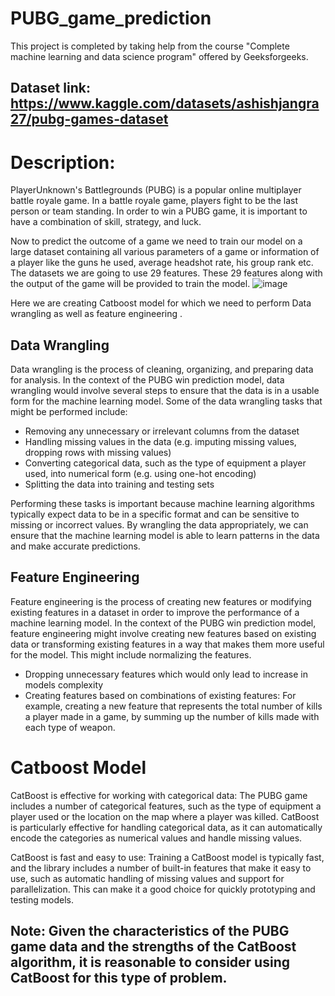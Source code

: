 # PUBG_game_prediction
This project is completed by taking help from the course "Complete machine learning and data science program" offered by Geeksforgeeks.

## Dataset link: https://www.kaggle.com/datasets/ashishjangra27/pubg-games-dataset

# Description:
PlayerUnknown's Battlegrounds (PUBG) is a popular online multiplayer battle royale game. In a battle royale game, players fight to be the last person or team standing. In order to win a PUBG game, it is important to have a combination of skill, strategy, and luck.

Now to predict the outcome of a game we need to train our model on a large dataset containing all various parameters of a game or information of a player like the guns he used, average headshot rate, his group rank etc. The datasets we are going to use 29 features. These 29 features along with the output of the game will be provided to train the model. 
![image](https://github.com/user-attachments/assets/9e078af3-0275-4c03-815c-3c08fa26eef1)

Here we are creating Catboost model for which we need to perform  Data wrangling as well as feature engineering .

## Data Wrangling
Data wrangling is the process of cleaning, organizing, and preparing data for analysis. In the context of the PUBG win prediction model, data wrangling would involve several steps to ensure that the data is in a usable form for the machine learning model.
Some of the data wrangling tasks that might be performed include:
- Removing any unnecessary or irrelevant columns from the dataset
- Handling missing values in the data (e.g. imputing missing values, dropping rows with missing values)
- Converting categorical data, such as the type of equipment a player used, into numerical form (e.g. using one-hot encoding)
- Splitting the data into training and testing sets

Performing these tasks is important because machine learning algorithms typically expect data to be in a specific format and can be sensitive to missing or incorrect values. By wrangling the data appropriately, we can ensure that the machine learning model is able to learn patterns in the data and make accurate predictions.

## Feature Engineering
Feature engineering is the process of creating new features or modifying existing features in a dataset in order to improve the performance of a machine learning model. In the context of the PUBG win prediction model, feature engineering might involve creating new features based on existing data or transforming existing features in a way that makes them more useful for the model.
This might include normalizing the features.

- Dropping unnecessary features which would only lead to increase in models complexity
- Creating features based on combinations of existing features: For example, creating a new feature that represents the total number of kills a player made in a game, by summing up the number of kills made with each type of weapon.

# Catboost Model

CatBoost is effective for working with categorical data: The PUBG game includes a number of categorical features, such as the type of equipment a player used or the location on the map where a player was killed. CatBoost is particularly effective for handling categorical data, as it can automatically encode the categories as numerical values and handle missing values.

CatBoost is fast and easy to use: Training a CatBoost model is typically fast, and the library includes a number of built-in features that make it easy to use, such as automatic handling of missing values and support for parallelization. This can make it a good choice for quickly prototyping and testing models.


## Note: Given the characteristics of the PUBG game data and the strengths of the CatBoost algorithm, it is reasonable to consider using CatBoost for this type of problem.






